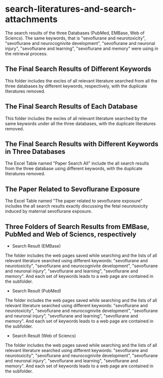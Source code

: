 # search-literatures-and-search-attachments
The search results of the three Databases (PubMed, EMBase, Web of Sciencs). The same keywords, that is "sevoflurane and neurotoxicity", "sevoflurane and neurocognivite development", "sevoflurane and neuronal injury", "sevoflurane and learning", "sevoflurane and memory" were using in the retrieval process.

## The Final Search Results of Different Keywords

This folder includes the excles of all relevant literature searched from all the three databases by different keywords, respectively, with the duplicate literatures removed.

## The Final Search Results of Each Database

This folder includes the excles of all relevant literature searched by the same keywords under all the three databases, with the duplicate literatures removed.

## The Final Search Results with Different Keywords in Three Databases

The Excel Table named "Paper Search All" include the all search results from the  three database using different keywords, with the duplicate literatures removed.

## The Paper Related to Sevoflurane Exposure
The Excel Table named "The paper related to sevoflurane exposure" includes the all search results exactly discussing the fetal neurotoxicity induced by maternal sevoflurane exposure.




## Three Folders of Search Results from EMBase, PubMed and Web of Sciencs, respectively
+ Search Result (EMBase)

The folder includes the web pages saved while searching and the lists of all relevant literature searched using different keywords: "sevoflurane and neurotoxicity", "sevoflurane and neurocognivite development", "sevoflurane and neuronal injury", "sevoflurane and learning", "sevoflurane and memory". And each set of keywords leads to a web page are contained in the subfolder.

+ Search Result (PubMed)

The folder includes the web pages saved while searching and the lists of all relevant literature searched using different keywords: "sevoflurane and neurotoxicity", "sevoflurane and neurocognivite development", "sevoflurane and neuronal injury", "sevoflurane and learning", "sevoflurane and memory". And each set of keywords leads to a web page are contained in the subfolder.

+ Search Result (Web of Sciencs)

The folder includes the web pages saved while searching and the lists of all relevant literature searched using different keywords: "sevoflurane and neurotoxicity", "sevoflurane and neurocognivite development", "sevoflurane and neuronal injury", "sevoflurane and learning", "sevoflurane and memory". And each set of keywords leads to a web page are contained in the subfolder.




